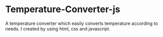 # Temperature-Converter-js
A temperature converter which easily converts temperature according to needs. I created by using html, css and javascript.
